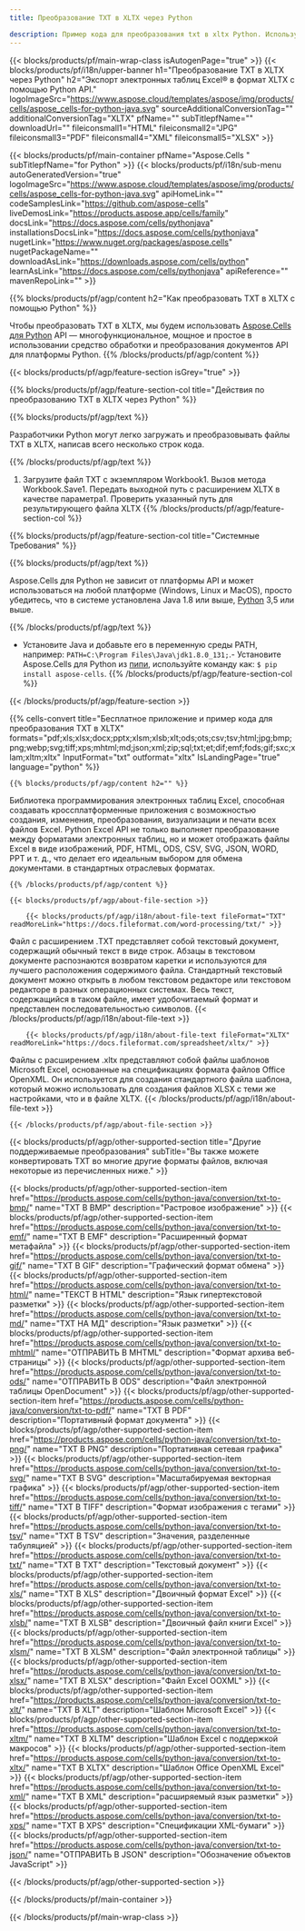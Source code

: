 ```yaml
---
title: Преобразование TXT в XLTX через Python

description: Пример кода для преобразования txt в xltx Python. Используйте пример кода API для пакетного преобразования файлов txt в xltx в приложении Python.
---
```

{{< blocks/products/pf/main-wrap-class isAutogenPage="true" >}}
{{< blocks/products/pf/i18n/upper-banner h1="Преобразование TXT в XLTX через Python" h2="Экспорт электронных таблиц Excel® в формат XLTX с помощью Python API." logoImageSrc="https://www.aspose.cloud/templates/aspose/img/products/cells/aspose_cells-for-python-java.svg" sourceAdditionalConversionTag="" additionalConversionTag="XLTX" pfName="" subTitlepfName="" downloadUrl="" fileiconsmall1="HTML" fileiconsmall2="JPG" fileiconsmall3="PDF" fileiconsmall4="XML" fileiconsmall5="XLSX" >}}

{{< blocks/products/pf/main-container pfName="Aspose.Cells " subTitlepfName="for Python" >}}
{{< blocks/products/pf/i18n/sub-menu autoGeneratedVersion="true" logoImageSrc="https://www.aspose.cloud/templates/aspose/img/products/cells/aspose_cells-for-python-java.svg" apiHomeLink="" codeSamplesLink="https://github.com/aspose-cells" liveDemosLink="https://products.aspose.app/cells/family" docsLink="https://docs.aspose.com/cells/pythonjava" installationsDocsLink="https://docs.aspose.com/cells/pythonjava" nugetLink="https://www.nuget.org/packages/aspose.cells" nugetPackageName="" downloadAsLink="https://downloads.aspose.com/cells/python" learnAsLink="https://docs.aspose.com/cells/pythonjava" apiReference="" mavenRepoLink="" >}}

{{% blocks/products/pf/agp/content h2="Как преобразовать TXT в XLTX с помощью Python" %}}

 Чтобы преобразовать TXT в XLTX, мы будем использовать
 [Aspose.Cells для Python](https://pypi.org/project/aspose-cells) 
 API — многофункциональное, мощное и простое в использовании средство обработки и преобразования документов API для платформы Python. 
{{% /blocks/products/pf/agp/content %}}

{{< blocks/products/pf/agp/feature-section isGrey="true" >}}

{{% blocks/products/pf/agp/feature-section-col title="Действия по преобразованию TXT в XLTX через Python" %}}

{{% blocks/products/pf/agp/text %}}

 Разработчики Python могут легко загружать и преобразовывать файлы TXT в XLTX, написав всего несколько строк кода.

{{% /blocks/products/pf/agp/text %}}

1. Загрузите файл TXT с экземпляром Workbook1. Вызов метода Workbook.Save1. Передать выходной путь с расширением XLTX в качестве параметра1. Проверить указанный путь для результирующего файла XLTX
{{% /blocks/products/pf/agp/feature-section-col %}}

{{% blocks/products/pf/agp/feature-section-col title="Системные Требования" %}}

{{% blocks/products/pf/agp/text %}}

 Aspose.Cells для Python не зависит от платформы API и может использоваться на любой платформе (Windows, Linux и MacOS), просто убедитесь, что в системе установлена Java 1.8 или выше, [Python](https://www.python.org/downloads/) 3,5 или выше. 
 
{{% /blocks/products/pf/agp/text %}}

- Установите Java и добавьте его в переменную среды PATH, например: <code>PATH=C:\Program Files\Java\jdk1.8.0_131;</code>.- Установите Aspose.Cells для Python из <a href="https://pypi.org/project/aspose-cells/">пипи</a>, используйте команду как: <code>$ pip install aspose-cells</code>.
{{% /blocks/products/pf/agp/feature-section-col %}}

{{< /blocks/products/pf/agp/feature-section >}}

{{% cells-convert title="Бесплатное приложение и пример кода для преобразования TXT в XLTX" formats="pdf;xls;xlsx;docx;pptx;xlsm;xlsb;xlt;ods;ots;csv;tsv;html;jpg;bmp;png;webp;svg;tiff;xps;mhtml;md;json;xml;zip;sql;txt;et;dif;emf;fods;gif;sxc;xlam;xltm;xltx" InputFormat="txt" outformat="xltx" IsLandingPage="true" language="python" %}}
 
<!-- aboutfile Starts -->

    {{% blocks/products/pf/agp/content h2="" %}}

 Библиотека программирования электронных таблиц Excel, способная создавать кроссплатформенные приложения с возможностью создания, изменения, преобразования, визуализации и печати всех файлов Excel. Python Excel API не только выполняет преобразование между форматами электронных таблиц, но и может отображать файлы Excel в виде изображений, PDF, HTML, ODS, CSV, SVG, JSON, WORD, PPT и т. д., что делает его идеальным выбором для обмена документами. в стандартных отраслевых форматах.

    {{% /blocks/products/pf/agp/content %}}

    {{< blocks/products/pf/agp/about-file-section >}}

        {{< blocks/products/pf/agp/i18n/about-file-text fileFormat="TXT" readMoreLink="https://docs.fileformat.com/word-processing/txt/" >}}
Файл с расширением .TXT представляет собой текстовый документ, содержащий обычный текст в виде строк. Абзацы в текстовом документе распознаются возвратом каретки и используются для лучшего расположения содержимого файла. Стандартный текстовый документ можно открыть в любом текстовом редакторе или текстовом редакторе в разных операционных системах. Весь текст, содержащийся в таком файле, имеет удобочитаемый формат и представлен последовательностью символов.
        {{< /blocks/products/pf/agp/i18n/about-file-text >}}

        {{< blocks/products/pf/agp/i18n/about-file-text fileFormat="XLTX" readMoreLink="https://docs.fileformat.com/spreadsheet/xltx/" >}}
Файлы с расширением .xltx представляют собой файлы шаблонов Microsoft Excel, основанные на спецификациях формата файлов Office OpenXML. Он используется для создания стандартного файла шаблона, который можно использовать для создания файлов XLSX с теми же настройками, что и в файле XLTX.
        {{< /blocks/products/pf/agp/i18n/about-file-text >}}

    {{< /blocks/products/pf/agp/about-file-section >}}

<!-- aboutfile Ends -->

{{< blocks/products/pf/agp/other-supported-section title="Другие поддерживаемые преобразования" subTitle="Вы также можете конвертировать TXT во многие другие форматы файлов, включая некоторые из перечисленных ниже." >}}

{{< blocks/products/pf/agp/other-supported-section-item href="https://products.aspose.com/cells/python-java/conversion/txt-to-bmp/" name="TXT В BMP" description="Растровое изображение" >}}
{{< blocks/products/pf/agp/other-supported-section-item href="https://products.aspose.com/cells/python-java/conversion/txt-to-emf/" name="TXT В EMF" description="Расширенный формат метафайла" >}}
{{< blocks/products/pf/agp/other-supported-section-item href="https://products.aspose.com/cells/python-java/conversion/txt-to-gif/" name="TXT В GIF" description="Графический формат обмена" >}}
{{< blocks/products/pf/agp/other-supported-section-item href="https://products.aspose.com/cells/python-java/conversion/txt-to-html/" name="ТЕКСТ В HTML" description="Язык гипертекстовой разметки" >}}
{{< blocks/products/pf/agp/other-supported-section-item href="https://products.aspose.com/cells/python-java/conversion/txt-to-md/" name="TXT НА МД" description="Язык разметки" >}}
{{< blocks/products/pf/agp/other-supported-section-item href="https://products.aspose.com/cells/python-java/conversion/txt-to-mhtml/" name="ОТПРАВИТЬ В MHTML" description="Формат архива веб-страницы" >}}
{{< blocks/products/pf/agp/other-supported-section-item href="https://products.aspose.com/cells/python-java/conversion/txt-to-ods/" name="ОТПРАВИТЬ В ODS" description="Файл электронной таблицы OpenDocument" >}}
{{< blocks/products/pf/agp/other-supported-section-item href="https://products.aspose.com/cells/python-java/conversion/txt-to-pdf/" name="TXT В PDF" description="Портативный формат документа" >}}
{{< blocks/products/pf/agp/other-supported-section-item href="https://products.aspose.com/cells/python-java/conversion/txt-to-png/" name="TXT В PNG" description="Портативная сетевая графика" >}}
{{< blocks/products/pf/agp/other-supported-section-item href="https://products.aspose.com/cells/python-java/conversion/txt-to-svg/" name="TXT В SVG" description="Масштабируемая векторная графика" >}}
{{< blocks/products/pf/agp/other-supported-section-item href="https://products.aspose.com/cells/python-java/conversion/txt-to-tiff/" name="TXT В TIFF" description="Формат изображения с тегами" >}}
{{< blocks/products/pf/agp/other-supported-section-item href="https://products.aspose.com/cells/python-java/conversion/txt-to-tsv/" name="TXT В TSV" description="Значения, разделенные табуляцией" >}}
{{< blocks/products/pf/agp/other-supported-section-item href="https://products.aspose.com/cells/python-java/conversion/txt-to-txt/" name="TXT В TXT" description="Текстовый документ" >}}
{{< blocks/products/pf/agp/other-supported-section-item href="https://products.aspose.com/cells/python-java/conversion/txt-to-xls/" name="TXT В XLS" description="Двоичный формат Excel" >}}
{{< blocks/products/pf/agp/other-supported-section-item href="https://products.aspose.com/cells/python-java/conversion/txt-to-xlsb/" name="TXT В XLSB" description="Двоичный файл книги Excel" >}}
{{< blocks/products/pf/agp/other-supported-section-item href="https://products.aspose.com/cells/python-java/conversion/txt-to-xlsm/" name="TXT В XLSM" description="Файл электронной таблицы" >}}
{{< blocks/products/pf/agp/other-supported-section-item href="https://products.aspose.com/cells/python-java/conversion/txt-to-xlsx/" name="TXT В XLSX" description="Файл Excel OOXML" >}}
{{< blocks/products/pf/agp/other-supported-section-item href="https://products.aspose.com/cells/python-java/conversion/txt-to-xlt/" name="TXT В XLT" description="Шаблон Microsoft Excel" >}}
{{< blocks/products/pf/agp/other-supported-section-item href="https://products.aspose.com/cells/python-java/conversion/txt-to-xltm/" name="TXT В XLTM" description="Шаблон Excel с поддержкой макросов" >}}
{{< blocks/products/pf/agp/other-supported-section-item href="https://products.aspose.com/cells/python-java/conversion/txt-to-xltx/" name="TXT В XLTX" description="Шаблон Office OpenXML Excel" >}}
{{< blocks/products/pf/agp/other-supported-section-item href="https://products.aspose.com/cells/python-java/conversion/txt-to-xml/" name="TXT В XML" description="расширяемый язык разметки" >}}
{{< blocks/products/pf/agp/other-supported-section-item href="https://products.aspose.com/cells/python-java/conversion/txt-to-xps/" name="TXT В XPS" description="Спецификации XML-бумаги" >}}
{{< blocks/products/pf/agp/other-supported-section-item href="https://products.aspose.com/cells/python-java/conversion/txt-to-json/" name="ОТПРАВИТЬ В JSON" description="Обозначение объектов JavaScript" >}}

{{< /blocks/products/pf/agp/other-supported-section >}}

{{< /blocks/products/pf/main-container >}}
    
{{< /blocks/products/pf/main-wrap-class >}}
